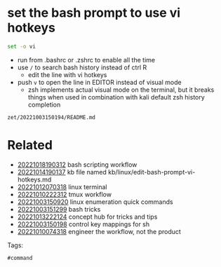 # set the bash prompt to use vi hotkeys

```bash
set -o vi
```
- run from .bashrc or .zshrc to enable all the time
- use `/` to search bash history instead of ctrl R
  - edit the line with vi hotkeys
- push `v` to open the line in EDITOR instead of visual mode
  - zsh implements actual visual mode on the terminal, but it breaks things when used in combination with kali default zsh history completion

` zet/20221003150194/README.md `

# Related

- [20221018190312](/zet/20221018190312/README.md) bash scripting workflow
- [20221014190137](/zet/20221014190137/README.md) kb file named kb/linux/edit-bash-prompt-vi-hotkeys.md
- [20221012070318](/zet/20221012070318/README.md) linux terminal
- [20221010222312](/zet/20221010222312/README.md) tmux workflow
- [20221003150920](/zet/20221003150920/README.md) linux enumeration quick commands
- [20221003151299](/zet/20221003151299/README.md) bash tricks
- [20221013222124](/zet/20221013222124/README.md) concept hub for tricks and tips
- [20221003150198](/zet/20221003150198/README.md) control key mappings for sh
- [20221010074318](/zet/20221010074318/README.md) engineer the workflow, not the product

Tags:

    #command
